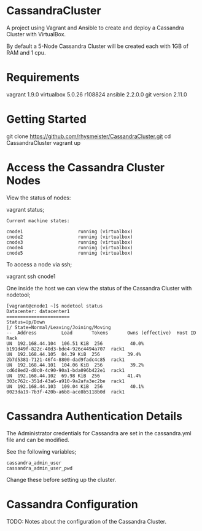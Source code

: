 # CassandraCluster
A project using Vagrant and Ansible to create and deploy a Cassandra Cluster with VirtualBox.

By default a 5-Node Cassandra Cluster will be created each with 1GB of RAM and 1 cpu.

Requirements
=============

vagrant 1.9.0
virtualbox 5.0.26 r108824
ansible 2.2.0.0
git version 2.11.0

Getting Started
================

git clone https://github.com/rhysmeister/CassandraCluster.git
cd CassandraCluster
vagrant up

Access the Cassandra Cluster Nodes
==================================

View the status of nodes:

vagrant status;

```
Current machine states:

cnode1                    running (virtualbox)
cnode2                    running (virtualbox)
cnode3                    running (virtualbox)
cnode4                    running (virtualbox)
cnode5                    running (virtualbox)
```

To access a node via ssh;

vagrant ssh cnode1

One inside the host we can view the status of the Cassandra Cluster with nodetool;

```
[vagrant@cnode1 ~]$ nodetool status
Datacenter: datacenter1
=======================
Status=Up/Down
|/ State=Normal/Leaving/Joining/Moving
--  Address         Load       Tokens       Owns (effective)  Host ID                               Rack
UN  192.168.44.104  106.51 KiB  256          40.0%             b191d49f-822c-40d3-bde4-926c4494a707  rack1
UN  192.168.44.105  84.39 KiB  256          39.4%             2b7d5381-7121-46f4-8800-dad9fadc4c85  rack1
UN  192.168.44.101  104.06 KiB  256          39.2%             cd6d8ed2-d0c0-4c90-90a1-bda096b422e1  rack1
UN  192.168.44.102  69.98 KiB  256          41.4%             303c762c-351d-43a6-a910-9a2afa3ec2be  rack1
UN  192.168.44.103  109.04 KiB  256          40.1%             0023da19-7b3f-420b-a6b8-ace8b5118b0d  rack1
```

Cassandra Authentication Details
================================

The Administrator credentials for Cassandra are set in the cassandra.yml file and can be modified.

See the following variables;

```
cassandra_admin_user
cassandra_admin_user_pwd
```

Change these before setting up the cluster.

Cassandra Configuration
=======================

TODO: Notes about the configuration of the Cassandra Cluster.
